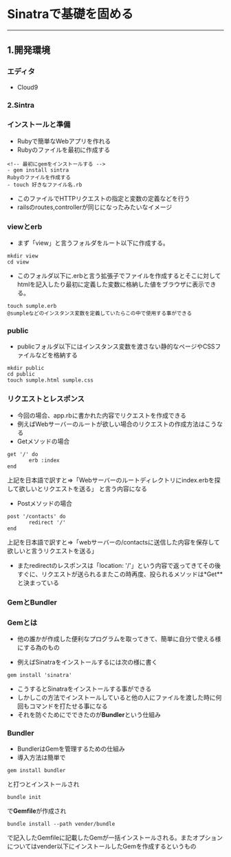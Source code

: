 # Sinatraで基礎を固める
***

## 1.開発環境
### エディタ
- Cloud9


### 2.Sintra
### インストールと準備
- Rubyで簡単なWebアプリを作れる
- Rubyのファイルを最初に作成する
 ```
 <!-- 最初にgemをインストールする -->
 - gem install sintra  
Rubyのファイルを作成する
 - touch 好きなファイル名.rb
 ```
 - このファイルでHTTPリクエストの指定と変数の定義などを行う
 - railsのroutes,controllerが同じになったみたいなイメージ

### viewとerb
- まず「view」と言うフォルダをルート以下に作成する。
```
mkdir view
cd view
```
- このフォルダ以下に.erbと言う拡張子でファイルを作成するとそこに対してhtmlを記入したり最初に定義した変数に格納した値をブラウザに表示できる。
```
touch sumple.erb
@sumpleなどのインスタンス変数を定義していたらこの中で使用する事ができる
```

### public

- publicフォルダ以下にはインスタンス変数を渡さない静的なページやCSSファイルなどを格納する
```
mkdir public
cd public
touch sumple.html sumple.css
```

### リクエストとレスポンス
- 今回の場合、app.rbに書かれた内容でリクエストを作成できる
 - 例えばWebサーバーのルートが欲しい場合のリクエストの作成方法はこうなる
 - Getメソッドの場合
 ```
 get '/' do
        erb :index
 end
 ```
上記を日本語で訳すと=>「Webサーバーのルートディレクトリにindex.erbを探して欲しいとリクエストを送る」
と言う内容になる

 - Postメソッドの場合
 ```
 post '/contacts' do
        redirect '/'
 end
```
上記を日本語で訳すと=>「webサーバーの/contactsに送信した内容を保存して欲しいと言うリクエストを送る」

- またredirectのレスポンスは「location: '/'」という内容で返ってきてその後すぐに、リクエストが送られるまたこの時再度、投られるメソッドは*Get**と決まっている


### GemとBundler

### Gemとは
- 他の誰かが作成した便利なプログラムを取ってきて、簡単に自分で使える様にする為のもの

- 例えばSinatraをインストールするには次の様に書く
```
gem install 'sinatra'
```

  - こうするとSinatraをインストールする事ができる
  - しかしこの方法でインストールしていると他の人にファイルを渡した時に何回もコマンドを打たせる事になる
  - それを防ぐためにでできたのが**Bundler**という仕組み

### Bundler
- BundlerはGemを管理するための仕組み
- 導入方法は簡単で
 ```
gem install bundler
 ```
と打つとインストールされ  

 ```
bundle init
 ```
で**Gemfile**が作成され

 ```
bundle install --path vender/bundle
 ```
で記入したGemfileに記載したGemが一括インストールされる。またオプションについてはvender以下にインストールしたGemを作成するというもの
